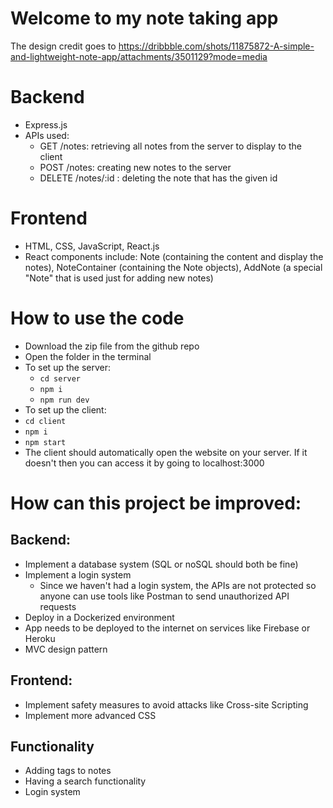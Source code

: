 # Welcome to my note taking app
The design credit goes to https://dribbble.com/shots/11875872-A-simple-and-lightweight-note-app/attachments/3501129?mode=media

# Backend
- Express.js
- APIs used:
  - GET /notes: retrieving all notes from the server to display to the client
  - POST /notes: creating new notes to the server
  - DELETE /notes/:id : deleting the note that has the given id

# Frontend
- HTML, CSS, JavaScript, React.js
- React components include: Note (containing the content and display the notes), NoteContainer (containing the Note objects), AddNote (a special "Note" that is used just for adding new notes)

# How to use the code
  - Download the zip file from the github repo
  - Open the folder in the terminal
  - To set up the server:
      - `cd server`
      - `npm i`
      - `npm run dev`
  - To set up the client:
  -   `cd client`
  -   `npm i`
  -   `npm start`
  -   The client should automatically open the website on your server. If it doesn't then you can access it by going to localhost:3000

# How can this project be improved:
## Backend:
- Implement a database system (SQL or noSQL should both be fine)
- Implement a login system
    - Since we haven't had a login system, the APIs are not protected so anyone can use tools like Postman to send unauthorized API requests
- Deploy in a Dockerized environment
- App needs to be deployed to the internet on services like Firebase or Heroku
- MVC design pattern
## Frontend:
- Implement safety measures to avoid attacks like Cross-site Scripting
- Implement more advanced CSS
## Functionality
- Adding tags to notes
- Having a search functionality
- Login system
